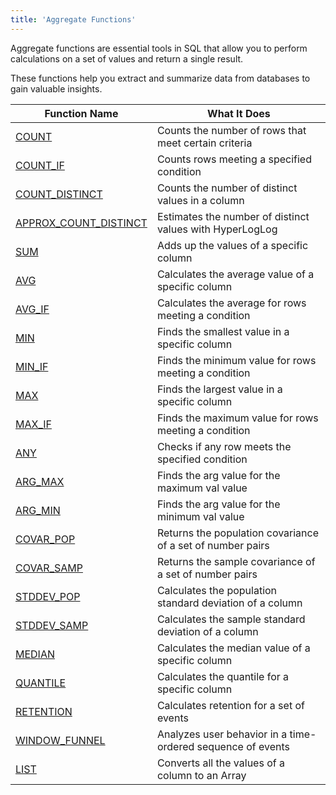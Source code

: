 ```yaml
---
title: 'Aggregate Functions'
---
```


Aggregate functions are essential tools in SQL that allow you to perform calculations on a set of values and return a single result.

These functions help you extract and summarize data from databases to gain valuable insights. 

| Function Name                                               | What It Does                                                | 
|-------------------------------------------------------------|-------------------------------------------------------------|
| [COUNT](aggregate-count.md)                                 | Counts the number of rows that meet certain criteria        | 
| [COUNT_IF](aggregate-count-if.md)                           | Counts rows meeting a specified condition                   | 
| [COUNT_DISTINCT](aggregate-count-distinct.md)               | Counts the number of distinct values in a column            | 
| [APPROX_COUNT_DISTINCT](aggregate-approx-count-distinct.md) | Estimates the number of distinct values with HyperLogLog    | 
| [SUM](aggregate-sum.md)                                     | Adds up the values of a specific column                     | 
| [AVG](aggregate-avg.md)                                     | Calculates the average value of a specific column           | 
| [AVG_IF](aggregate-avg-if.md)                               | Calculates the average for rows meeting a condition         | 
| [MIN](aggregate-min.md)                                     | Finds the smallest value in a specific column               | 
| [MIN_IF](aggregate-min-if.md)                               | Finds the minimum value for rows meeting a condition        | 
| [MAX](aggregate-max.md)                                     | Finds the largest value in a specific column                | 
| [MAX_IF](aggregate-max-if.md)                               | Finds the maximum value for rows meeting a condition        | 
| [ANY](aggregate-any.md)                                     | Checks if any row meets the specified condition             | 
| [ARG_MAX](aggregate-arg-max.md)                             | Finds the arg value for the maximum val value               | 
| [ARG_MIN](aggregate-arg-min.md)                             | Finds the arg value for the minimum val value               | 
| [COVAR_POP](aggregate-covar-pop.md)                         | Returns the population covariance of a set of number pairs  | 
| [COVAR_SAMP](aggregate-covar-samp.md)                       | Returns the sample covariance of a set of number pairs      | 
| [STDDEV_POP](aggregate-stddev-pop.md)                       | Calculates the population standard deviation of a column    | 
| [STDDEV_SAMP](aggregate-stddev-samp.md)                     | Calculates the sample standard deviation of a column        | 
| [MEDIAN](aggregate-median.md)                               | Calculates the median value of a specific column            | 
| [QUANTILE](aggregate-quantile.md)                           | Calculates the quantile for a specific column               | 
| [RETENTION](aggregate-retention.md)                         | Calculates retention for a set of events                    | 
| [WINDOW_FUNNEL](aggregate-windowfunnel.md)                  | Analyzes user behavior in a time-ordered sequence of events | 
| [LIST](aggregate-list.md)                                   | Converts all the values of a column to an Array             |

